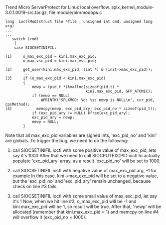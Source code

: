 Trend Micro ServerProtect for Linux local overflow.
splx_kernel_module-3.0.1.0019-src.tar.gz, file module/bin/modops.c
```
long  ioctlMod(struct file *file , unsigned int cmd, unsigned long arg)
...
...
   switch (cmd)
    {
    case SIOCSETINIFIL:
		...
[1]	    o_max_exc_pid = kini.max_exc_pid;
        o_max_vsc_pid = kini.max_vsc_pid;

[2]     get_user(kini.max_exc_pid, (int *) & (init->max_exc_pid));
		...
[3]     if (o_max_exc_pid < kini.max_exc_pid)
        {
            newp = (pid_t *)kmalloc(sizeof(pid_t) *
                                    kini.max_exc_pid, GFP_ATOMIC);
            if (newp == NULL)
                WPRINTK("SPLXMOD: %d: %s: newp is NULL\n", cur_pid, cpsMethod);
[4]           memcpy(newp, exc_pid_ary, exc_pid_no * sizeof(pid_t));
            if (exc_pid_ary != NULL) kfree(exc_pid_ary);
            exc_pid_ary = newp;
            newp = NULL;
        }

```
Note that all max_exc_pid variables are signed ints, 'exc_pid_no' and 'kini' are globals.
To trigger the bug, we need to do the following:
1) call SIOCSETINIFIL ioctl with some positive value of max_exc_pid, lets say it's 1000
After that we need to call SIOCPUTEXCPID ioctl to actually populate 'exc_pid_ary' array,
as a result 'exc_pid_no' will be set to 1000.

2) call SIOCSETINIFIL ioctl with negative value of max_exc_pid arg, -1 for example
In this case, kini->max_exc_pid will be set to a negative value, but the 'exc_pid_no' and 'exc_pid_ary' remain unchanged, because check on line #3 fails

3) call SIOCSETINIFIL ioctl with some small value of max_exc_pid, let say it's 1
Now, when we hit line #3, o_max_exc_pid will be -1 and kini.max_exc_pid will be 1, so result will be true.
After that, 'newp' will be allocated (remember that kini.max_exc_pid = 1) and memcpy on line #4 will overflow it (exc_pid_no = 1000).




